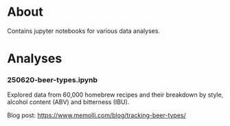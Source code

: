 # About

Contains jupyter notebooks for various data analyses.

# Analyses

### 250620-beer-types.ipynb

Explored data from 60,000 homebrew recipes and their breakdown by style, alcohol content (ABV) and bitterness (IBU).

Blog post: https://www.memolli.com/blog/tracking-beer-types/

